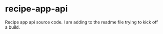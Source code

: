 # recipe-app-api
Recipe app api source code.  I am adding to the readme file trying to kick off a build.
